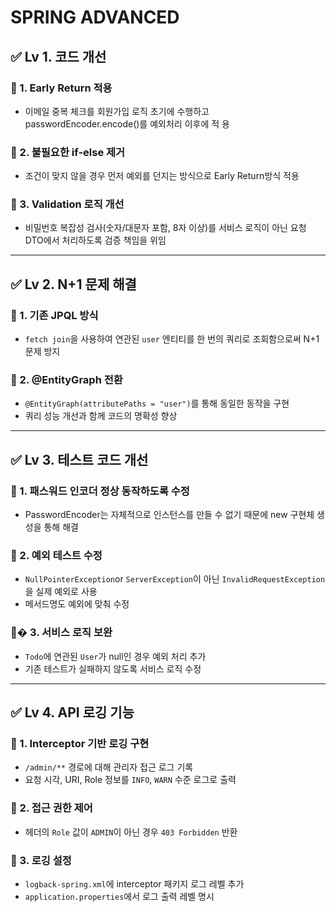 # SPRING ADVANCED
## ✅ Lv 1. 코드 개선

### 📌 1. Early Return 적용
- 이메일 중복 체크를 회원가입 로직 초기에 수행하고 passwordEncoder.encode()를 예외처리 이후에 적   용 
### 📌 2. 불필요한 if-else 제거
- 조건이 맞지 않을 경우 먼저 예외를 던지는 방식으로 Early Return방식 적용 

### 📌 3. Validation 로직 개선
-  비밀번호 복잡성 검사(숫자/대문자 포함, 8자 이상)를 서비스 로직이 아닌 요청 DTO에서 처리하도록 검증 책임을 위임

---

## ✅ Lv 2. N+1 문제 해결

### 📌 1. 기존 JPQL 방식
- `fetch join`을 사용하여 연관된 `user` 엔티티를 한 번의 쿼리로 조회함으로써 N+1 문제 방지

### 📌 2. @EntityGraph 전환
- `@EntityGraph(attributePaths = "user")`를 통해 동일한 동작을 구현
- 쿼리 성능 개선과 함께 코드의 명확성 향상

---

## ✅ Lv 3. 테스트 코드 개선
### 📌 1. 패스워드 인코더 정상 동작하도록 수정
- PasswordEncoder는 자체적으로 인스턴스를 만들 수 없기 때문에 new 구현체 생성을 통해 해결

### 📌 2. 예외 테스트 수정
- `NullPointerException`or `ServerException`이 아닌 `InvalidRequestException`을 실제 예외로 사용
- 메서드명도 예외에 맞춰 수정

### 📌� 3. 서비스 로직 보완
- `Todo`에 연관된 `User`가 null인 경우 예외 처리 추가
- 기존 테스트가 실패하지 않도록 서비스 로직 수정

---

## ✅ Lv 4. API 로깅 기능

### 🔹 1. Interceptor 기반 로깅 구현
- `/admin/**` 경로에 대해 관리자 접근 로그 기록
- 요청 시각, URI, Role 정보를 `INFO`, `WARN` 수준 로그로 출력

### 🔹 2. 접근 권한 제어
- 헤더의 `Role` 값이 `ADMIN`이 아닌 경우 `403 Forbidden` 반환

### 🔹 3. 로깅 설정
- `logback-spring.xml`에 interceptor 패키지 로그 레벨 추가
- `application.properties`에서 로그 출력 레벨 명시
